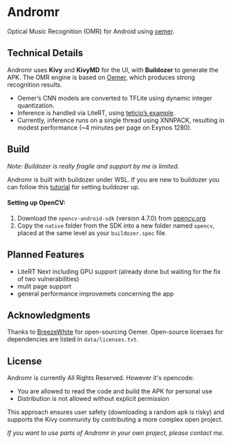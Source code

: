 # Andromr

Optical Music Recognition (OMR) for Android using [oemer](https://github.com/BreezeWhite/oemer).

## Technical Details
Andromr uses **Kivy** and **KivyMD** for the UI, with **Buildozer** to generate the APK. The OMR engine is based on [Oemer](https://github.com/BreezeWhite/oemer), which produces strong recognition results.

-   Oemer’s CNN models are converted to TFLite using dynamic integer quantization.
-   Inference is handled via LiteRT, using [teticio’s example](https://github.com/teticio/kivy-tensorflow-helloworld).
-   Currently, inference runs on a single thread using XNNPACK, resulting in modest performance (~4 minutes per page on Exynos 1280).

## Build
*Note: Buildozer is really fragile and support by me is limited.*

Andromr is built with buildozer under WSL. If you are new to buildozer you can follow this [tutorial](https://www.youtube.com/watch?v=pzsvN3fuBA0) for setting buildozer up.

#### Setting up OpenCV:
1.  Download the `opencv-android-sdk` (version 4.7.0) from [opencv.org](https://opencv.org/)
3.  Copy the `native` folder from the SDK into a new folder named `opencv`, placed at the same level as your `buildozer.spec` file.

## Planned Features

 - LiteRT Next including GPU support (already done but waiting for the fix of two vulnerabilities)
 - mulit page support
 - general performance improvemets concerning the app

## Acknowledgments
Thanks to [BreezeWhite](https://github.com/BreezeWhite) for open-sourcing Oemer. 
Open-source licenses for dependencies are listed in `data/licenses.txt`.


## License
Andromr is currently All Rights Reserved. 
However it's opencode:

 - You are allowed to read the code and build the APK for personal use
 - Distribution is not allowed without explicit permission

This approach ensures user safety (downloading a random apk is risky) and supports the Kivy community by contributing a more complex open project.

*If you want to use parts of Andromr in your own project, please contact me.*